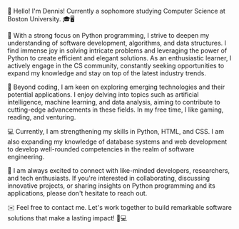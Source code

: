 👋 Hello! I'm Dennis! Currently a sophomore studying Computer Science at Boston University. 🎓🖥️

💼 With a strong focus on Python programming, I strive to deepen my understanding of software development, algorithms, and data structures. I find immense joy in solving intricate problems and leveraging the power of Python to create efficient and elegant solutions.
   As an enthusiastic learner, I actively engage in the CS community, constantly seeking opportunities to expand my knowledge and stay on top of the latest industry trends. 

🚀 Beyond coding, I am keen on exploring emerging technologies and their potential applications. I enjoy delving into topics such as artificial intelligence, machine learning, and data analysis, aiming to contribute to cutting-edge advancements in these fields. In my free time, I like gaming, reading, and venturing. 

💻 Currently, I am strengthening my skills in Python, HTML, and CSS. I am also expanding my knowledge of database systems and web development to develop well-rounded competencies in the realm of software engineering.

🤝 I am always excited to connect with like-minded developers, researchers, and tech enthusiasts. If you're interested in collaborating, discussing innovative projects, or sharing insights on Python programming and its applications, please don't hesitate to reach out.

✉️ Feel free to contact me. Let's work together to build remarkable software solutions that make a lasting impact! 💪💻

<!---
tabularization/tabularization is a ✨ special ✨ repository because its `README.md` (this file) appears on your GitHub profile.
You can click the Preview link to take a look at your changes.
--->
